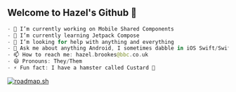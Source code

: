 ## Welcome to Hazel's Github 👋

```kotlin
- 🔭 I’m currently working on Mobile Shared Components
- 🌱 I’m currently learning Jetpack Compose
- 🤔 I’m looking for help with anything and everything
- 💬 Ask me about anything Android, I sometimes dabble in iOS Swift/SwiftUI
- 📫 How to reach me: hazel.brookes@bbc.co.uk
- 😄 Pronouns: They/Them
- ⚡ Fun fact: I have a hamster called Custard 🐹
```
  
[![roadmap.sh](https://roadmap.sh/card/wide/66bf11c991320df4bd0ade34?variant=dark)](https://roadmap.sh)


